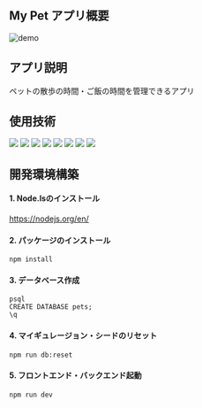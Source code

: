 ## My Pet アプリ概要
![demo](https://github.com/user-attachments/assets/be0e8fa8-6243-4ee3-959f-3e4dd2bcdb7c)

## アプリ説明
ペットの散歩の時間・ご飯の時間を管理できるアプリ

## 使用技術
<p>
  <img src="https://img.shields.io/badge/Node.js-F5F5F5.svg?logo=node.js&style=flat">
  <img src="https://img.shields.io/badge/Javascript-276DC3.svg?logo=javascript&style=flat">
  <img src="https://img.shields.io/badge/-CSS3-1572B6.svg?logo=css3&style=flat">
  <img src="https://img.shields.io/badge/-HTML5-333.svg?logo=html5&style=flat">
  <img src="https://img.shields.io/badge/-React-555.svg?logo=react&style=flat">
  <img src="https://img.shields.io/badge/-Express-555.svg?logo=express&style=flat">
  <img src="https://img.shields.io/badge/-PostgreSQL-336791.svg?logo=postgresql&style=flat">
  <img src="https://img.shields.io/badge/-intellij%20IDEA-000.svg?logo=intellij-idea&style=flat">
<p>

## 開発環境構築

#### 1. Node.lsのインストール
<https://nodejs.org/en/>

#### 2. パッケージのインストール
```
npm install
```

#### 3. データベース作成
```
psql
CREATE DATABASE pets;
\q
```

#### 4. マイギュレージョン・シードのリセット
```
npm run db:reset 
```

#### 5. フロントエンド・バックエンド起動
```
npm run dev
```



